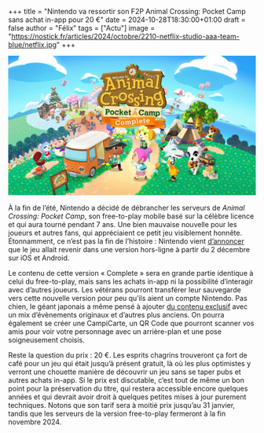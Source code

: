 +++
title = "Nintendo va ressortir son F2P Animal Crossing: Pocket Camp sans achat in-app pour 20 €"
date = 2024-10-28T18:30:00+01:00
draft = false
author = "Félix"
tags = ["Actu"]
image = "https://nostick.fr/articles/2024/octobre/2210-netflix-studio-aaa-team-blue/netflix.jpg"
+++

![Le jeu Animal Crossing: Pocket Camp.](animalcross.jpg "") 

À la fin de l’été, Nintendo a décidé de débrancher les serveurs de *Animal Crossing: Pocket Camp*, son free-to-play mobile basé sur la célèbre licence et qui aura tourné pendant 7 ans. Une bien mauvaise nouvelle pour les joueurs et autres fans, qui appréciaient ce petit jeu visiblement honnête. Étonnamment, ce n’est pas la fin de l’histoire : Nintendo vient [d’annoncer](https://faq.complete.ac-pocketcamp.com/hc/fr/articles/38440141011993-Informations-sur-Pocket-Camp-Complete) que le jeu allait revenir dans une version hors-ligne à partir du 2 décembre sur iOS et Android.

Le contenu de cette version « Complete » sera en grande partie identique à celui du free-to-play, mais sans les achats in-app ni la possibilité d’interagir avec d’autres joueurs. Les vétérans pourront transférer leur sauvegarde vers cette nouvelle version pour peu qu’ils aient un compte Nintendo. Pas chien, le géant japonais a même pensé à ajouter [du contenu exclusif](https://faq.complete.ac-pocketcamp.com/hc/fr/articles/33884017856281-À-propos-des-événements) avec un mix d’évènements originaux et d’autres plus anciens. On pourra également se créer une CampiCarte, un QR Code que pourront scanner vos amis pour voir votre personnage avec un arrière-plan et une pose soigneusement choisis.

Reste la question du prix : 20 €. Les esprits chagrins trouveront ça fort de café pour un jeu qui était jusqu’à présent gratuit, là où les plus optimistes y verront une chouette manière de découvrir un jeu sans se taper pubs et autres achats in-app. Si le prix est discutable, c’est tout de même un bon point pour la préservation du titre, qui restera accessible encore quelques années et qui devrait avoir droit à quelques petites mises à jour purement techniques. Notons que son tarif sera à moitié prix jusqu’au 31 janvier, tandis que les serveurs de la version free-to-play fermeront à la fin novembre 2024.